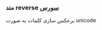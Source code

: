 <h3>
متد reverse
<a class="ext-link" href="module-classes_Helper.html#line69" >سورس</a>
</h3>
برعکس سازی کلمات به صورت unicode
